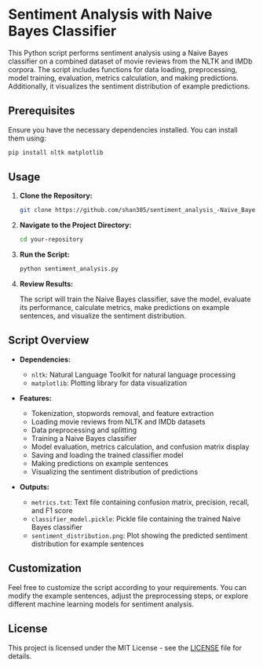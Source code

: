 # Sentiment Analysis with Naive Bayes Classifier

This Python script performs sentiment analysis using a Naive Bayes classifier on a combined dataset of movie reviews from the NLTK and IMDb corpora. The script includes functions for data loading, preprocessing, model training, evaluation, metrics calculation, and making predictions. Additionally, it visualizes the sentiment distribution of example predictions.

## Prerequisites

Ensure you have the necessary dependencies installed. You can install them using:

```bash
pip install nltk matplotlib
```

## Usage

1. **Clone the Repository:**

   ```bash
   git clone https://github.com/shan305/sentiment_analysis_-Naive_Bayes_Classifier.git
   ```

2. **Navigate to the Project Directory:**

   ```bash
   cd your-repository
   ```

3. **Run the Script:**

   ```bash
   python sentiment_analysis.py
   ```

4. **Review Results:**

   The script will train the Naive Bayes classifier, save the model, evaluate its performance, calculate metrics, make predictions on example sentences, and visualize the sentiment distribution.

## Script Overview

- **Dependencies:**
  - `nltk`: Natural Language Toolkit for natural language processing
  - `matplotlib`: Plotting library for data visualization

- **Features:**
  - Tokenization, stopwords removal, and feature extraction
  - Loading movie reviews from NLTK and IMDb datasets
  - Data preprocessing and splitting
  - Training a Naive Bayes classifier
  - Model evaluation, metrics calculation, and confusion matrix display
  - Saving and loading the trained classifier model
  - Making predictions on example sentences
  - Visualizing the sentiment distribution of predictions

- **Outputs:**
  - `metrics.txt`: Text file containing confusion matrix, precision, recall, and F1 score
  - `classifier_model.pickle`: Pickle file containing the trained Naive Bayes classifier
  - `sentiment_distribution.png`: Plot showing the predicted sentiment distribution for example sentences

## Customization

Feel free to customize the script according to your requirements. You can modify the example sentences, adjust the preprocessing steps, or explore different machine learning models for sentiment analysis.

## License

This project is licensed under the MIT License - see the [LICENSE](LICENSE) file for details.